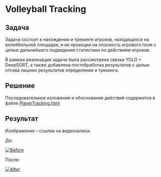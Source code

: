 # Volleyball Tracking

## Задача

Задача состоит в нахождении и трекинге игроков, находящихся на волейбольной площадке, и их проекции на плоскость игрового поля с целью дальнейшего подведения статистики по действиям игроков. 

В рамках реализации задачи была рассмотрена связка YOLO + DeepSORT, а также добавлена постобработка результатов с целью отсева лишних результатов определения и трекинга.

## Решение

Последовательное изложение и обоснование действий содержится в файле [PlayerTracking.html](https://github.com/Fleyderer/VolleyballTracking/blob/main/PlayerTracking.html)

## Результат

Изображения – ссылки на видеозаписи.

До: 

[![Before](https://img.youtube.com/vi/Wn8YFHkc-XI/0.jpg)](https://www.youtube.com/watch?v=Wn8YFHkc-XI)

После:

[![After](https://img.youtube.com/vi/dmlEw_pnAT0/0.jpg)](https://www.youtube.com/watch?v=dmlEw_pnAT0)
